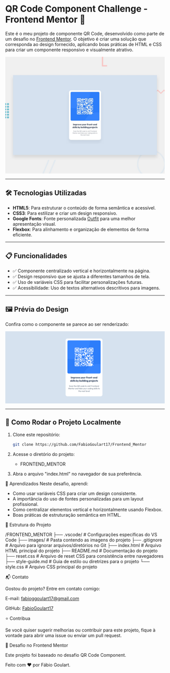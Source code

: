 # QR Code Component Challenge - Frontend Mentor 🚀

Este é o meu projeto de componente QR Code, desenvolvido como parte de um desafio no [Frontend Mentor](https://www.frontendmentor.io). O objetivo é criar uma solução que corresponda ao design fornecido, aplicando boas práticas de HTML e CSS para criar um componente responsivo e visualmente atrativo.

![Pré-visualização do Projeto](images/preview.jpg)

---

## 🛠 Tecnologias Utilizadas

- **HTML5**: Para estruturar o conteúdo de forma semântica e acessível.
- **CSS3**: Para estilizar e criar um design responsivo.
- **Google Fonts**: Fonte personalizada [Outfit](https://fonts.google.com/specimen/Outfit) para uma melhor apresentação visual.
- **Flexbox**: Para alinhamento e organização de elementos de forma eficiente.

---

## 📋 Funcionalidades

- ✅ Componente centralizado vertical e horizontalmente na página.
- ✅ Design responsivo que se ajusta a diferentes tamanhos de tela.
- ✅ Uso de variáveis CSS para facilitar personalizações futuras.
- ✅ Acessibilidade: Uso de textos alternativos descritivos para imagens.

---

## 🖼 Prévia do Design

Confira como o componente se parece ao ser renderizado:

![Captura de Tela](images/QR_Code_solução.png)

---

## 🚀 Como Rodar o Projeto Localmente

1. Clone este repositório:
   ```bash
   git clone https://github.com/FabioGoulart17/Frontend_Mentor

2. Acesse o diretório do projeto:
   - FRONTEND_MENTOR

3. Abra o arquivo "index.html" no navegador de sua preferência.
   

🌟 Aprendizados
Neste desafio, aprendi:

- Como usar variáveis CSS para criar um design consistente.
- A importância do uso de fontes personalizadas para um layout profissional.
- Como centralizar elementos vertical e horizontalmente usando Flexbox.
- Boas práticas de estruturação semântica em HTML.


📂 Estrutura do Projeto

/FRONTEND_MENTOR
├── .vscode/               # Configurações específicas do VS Code
├── images/                # Pasta contendo as imagens do projeto
├── .gitignore             # Arquivo para ignorar arquivos/diretórios no Git
├── index.html             # Arquivo HTML principal do projeto
├── README.md              # Documentação do projeto
├── reset.css              # Arquivo de reset CSS para consistência entre navegadores
├── style-guide.md         # Guia de estilo ou diretrizes para o projeto
└── style.css              # Arquivo CSS principal do projeto




📬 Contato

Gostou do projeto? Entre em contato comigo:

E-mail: [fabioggoulart17@gmail.com](mailto:fabioggoulart17@gmail.com)

GitHub: [FabioGoulart17](https://github.com/FabioGoulart17)



⭐ Contribua

Se você quiser sugerir melhorias ou contribuir para este projeto, fique à vontade para abrir uma issue ou enviar um pull request.

🔗 Desafio no Frontend Mentor

Este projeto foi baseado no desafio QR Code Component.

Feito com ❤️ por Fábio Goulart.


